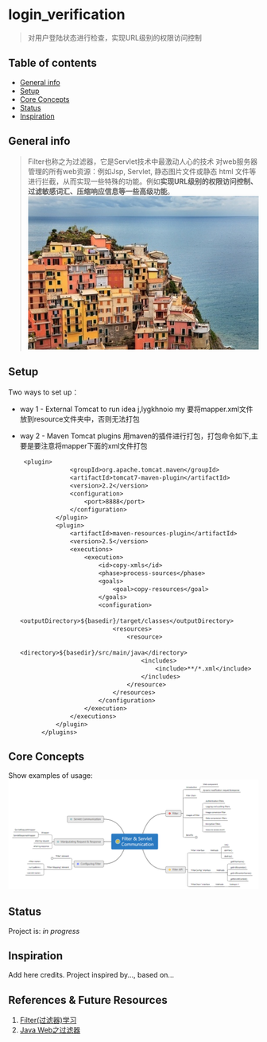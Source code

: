 # login_verification
> 对用户登陆状态进行检查，实现URL级别的权限访问控制

## Table of contents
* [General info](#general-info)
* [Setup](#setup)
* [Core Concepts](#core-concepts)
* [Status](#status)
* [Inspiration](#inspiration)




## General info
> Filter也称之为过滤器，它是Servlet技术中最激动人心的技术
> 对web服务器管理的所有web资源：例如Jsp, Servlet, 静态图片文件或静态
> html
> 文件等进行拦截，从而实现一些特殊的功能。例如**实现URL级别的权限访问控制、过滤敏感词汇、压缩响应信息等一些高级功能**。
![Pictures.png](src/main/resources/img/Pictures.png)
<!--Filter接口中有一个doFilter方法，当我们编写好Filter，并配置对哪个web资源进行拦截后，WEB服务器每次在调用web资源的service方法之前，都会先调用一下filter的doFilter方法，因此，在该方法内编写代码可达到如下目的：-->

<!--1. 调用目标资源之前，让一段代码执行。
2. 是否调用目标资源（即是否让用户访问web资源）。
3. 调用目标资源之后，让一段代码执行。
4. web服务器在调用doFilter方法时，会传递一个filterChain对象进来，filterChain对象是filter接口中最重要的一个对象，它也提供了一个doFilter方法，开发人员可以根据需求决定是否调用此方法，调用该方法，则web服务器就会调用web资源的service方
   法，即web资源就会被访问，否则web资源不会被访问。-->


## Setup
Two ways to set up：
* way 1 - External Tomcat to run idea j,lygkhnoio my
  要将mapper.xml文件放到resource文件夹中，否则无法打包

* way 2 - Maven Tomcat plugins
  用maven的插件进行打包，打包命令如下,主要是要注意将mapper下面的xml文件打包
  ```
   <plugin>
                <groupId>org.apache.tomcat.maven</groupId>
                <artifactId>tomcat7-maven-plugin</artifactId>
                <version>2.2</version>
                <configuration>
                    <port>8888</port>
                </configuration>
            </plugin>
            <plugin>
                <artifactId>maven-resources-plugin</artifactId>
                <version>2.5</version>
                <executions>
                    <execution>
                        <id>copy-xmls</id>
                        <phase>process-sources</phase>
                        <goals>
                            <goal>copy-resources</goal>
                        </goals>
                        <configuration>
                            <outputDirectory>${basedir}/target/classes</outputDirectory>
                            <resources>
                                <resource>
                                    <directory>${basedir}/src/main/java</directory>
                                    <includes>
                                        <include>**/*.xml</include>
                                    </includes>
                                </resource>
                            </resources>
                        </configuration>
                    </execution>
                </executions>
            </plugin>
        </plugins>
  
  ```

## Core Concepts
Show examples of usage:
![image_1.png](src/main/resources/img/image_1.png)


## Status
Project is: _in progress_

## Inspiration
Add here credits. Project inspired by..., based on...

## References & Future Resources
1. [Filter(过滤器)学习](https://www.cnblogs.com/xdp-gacl/p/3948353.html)
2. [Java Web之过滤器](https://www.imooc.com/video/4479)

